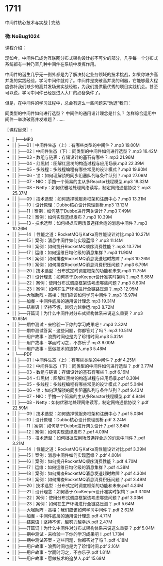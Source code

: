 # 1711
中间件核心技术与实战 | 完结

### 微:NoBug1024 


课程介绍：

现如今，中间件已成为互联网分布式架构设计必不可少的部分，几乎每一个分布式系统都有一种乃至几种中间件在系统中发挥作用。

中间件的诞生几乎无一例外都是为了解决特定业务领域的技术挑战，如果你缺少高并发的实践经验，学习中间件就对了。中间件是突破高并发的利器，它能够最大程度弥补我们缺少的高并发场景实战经验，为我们提供最优秀的项目实践机会。甚至可以说，学习中间件已经是进入大厂的必备条件了。

但是，在中间件的学习过程中，总会有这么一些问题来“劝退”我们：

同类型的中间件如何进行选型？
中间件的通用设计理念是什么？
怎样综合运用中间件一举攻破高并发难题？
……

〖课程目录〗:

- |   ├──MP3  
- |   |   ├──01｜中间件生态（上）：有哪些类型的中间件？.mp3  19.00M
- |   |   ├──02｜中间件生态（下）：同类型的中间件如何进行选型？.mp3  16.42M
- |   |   ├──03 - 数组与链表：存储设计的基石有哪些？.mp3  21.96M
- |   |   ├──04 - 红黑树：图解红黑树的构造过程与应用场景.mp3  22.39M
- |   |   ├──05 - 多线程：多线程编程有哪些常见的设计模式？.mp3  19.90M
- |   |   ├──06 - 锁：如何理解锁的同步阻塞队列与条件队列？.mp3  27.09M
- |   |   ├──07 - NIO：手撸一个简易的主从多Reactor线程模型.mp3  18.32M
- |   |   ├──08 - Netty：如何优雅地处理网络读写，制定网络通信协议？.mp3  25.37M
- |   |   ├──09｜技术选型：如何选择微服务框架和注册中心？.mp3  13.31M
- |   |   ├──10｜设计原理：Dubbo核心设计原理剖析.mp3  13.12M
- |   |   ├──11｜案例：如何基于Dubbo进行网关设计？.mp3  7.49M
- |   |   ├──12｜案例：如何实现蓝绿发布？.mp3  10.39M
- |   |   ├──13 - 技术选型：如何根据应用场景选择合适的消息中间件？.mp3  10.26M
- |   |   ├──14 ｜性能之道：RocketMQ与Kafka高性能设计对比.mp3  10.27M
- |   |   ├──15｜案例：消息中间件如何实现蓝绿？.mp3  11.14M
- |   |   ├──16｜案例：如何提升RocketMQ顺序消费性能？.mp3  13.77M
- |   |   ├──17｜运维：如何运维日均亿级的消息集群？.mp3  11.90M
- |   |   ├──18｜案例：如何排查RocketMQ消息发送超时故障？.mp3  10.26M
- |   |   ├──19｜案例：如何排查RocketMQ消息消费积压问题？.mp3  6.79M
- |   |   ├──20｜技术选型：分布式定时调度框架的功能和未来.mp3  11.75M
- |   |   ├──21｜设计理念：如何基于ZooKeeper设计准实时架构？.mp3  9.88M
- |   |   ├──22｜案例：使用分布式调度框架该考虑哪些问题？.mp3  8.80M
- |   |   ├──23｜案例：如何在生产环境进行全链路压测？.mp3  12.95M
- |   |   ├──大咖助阵 - 高楼：我们应该如何学习中间件？.mp3  15.97M
- |   |   ├──加餐 - 中间件底层的通用设计理念.mp3  19.31M
- |   |   ├──结束语｜坚持不懈，越努力越幸运.mp3  8.72M
- |   |   ├──开篇词｜为什么中间件对分布式架构体系来说这么重要？.mp3  10.65M
- |   |   ├──期中测试 - 来检验一下你的学习成果吧！.mp3  2.32M
- |   |   ├──期中测试答案 - 这些问题，你都答对了吗？.mp3  10.51M
- |   |   ├──用户故事 - 浪费时间也是为了珍惜时间.mp3  5.32M
- |   |   ├──用户故事 - 学而时习之，不亦乐乎.mp3  6.00M
- |   |   └──用户故事 - 愿做技术的追梦人.mp3  5.48M
- |   └──PDF  
- |   |   ├──01｜中间件生态（上）：有哪些类型的中间件？.pdf  4.25M
- |   |   ├──02｜中间件生态（下）：同类型的中间件如何进行选型？.pdf  3.77M
- |   |   ├──03 - 数组与链表：存储设计的基石有哪些？.pdf  6.16M
- |   |   ├──04 - 红黑树：图解红黑树的构造过程与应用场景.pdf  8.30M
- |   |   ├──05 - 多线程：多线程编程有哪些常见的设计模式？.pdf  5.04M
- |   |   ├──06 - 锁：如何理解锁的同步阻塞队列与条件队列？.pdf  9.43M
- |   |   ├──07 - NIO：手撸一个简易的主从多Reactor线程模型.pdf  4.94M
- |   |   ├──08 - Netty：如何优雅地处理网络读写，制定网络通信协议？.pdf  22.59M
- |   |   ├──09｜技术选型：如何选择微服务框架和注册中心？.pdf  5.03M
- |   |   ├──10｜设计原理：Dubbo核心设计原理剖析.pdf  3.24M
- |   |   ├──11｜案例：如何基于Dubbo进行网关设计？.pdf  3.84M
- |   |   ├──12｜案例：如何实现蓝绿发布？.pdf  4.09M
- |   |   ├──13 - 技术选型：如何根据应用场景选择合适的消息中间件？.pdf  3.21M
- |   |   ├──14 ｜性能之道：RocketMQ与Kafka高性能设计对比.pdf  3.39M
- |   |   ├──15｜案例：消息中间件如何实现蓝绿？.pdf  4.00M
- |   |   ├──16｜案例：如何提升RocketMQ顺序消费性能？.pdf  4.70M
- |   |   ├──17｜运维：如何运维日均亿级的消息集群？.pdf  4.38M
- |   |   ├──18｜案例：如何排查RocketMQ消息发送超时故障？.pdf  4.30M
- |   |   ├──19｜案例：如何排查RocketMQ消息消费积压问题？.pdf  3.49M
- |   |   ├──20｜技术选型：分布式定时调度框架的功能和未来.pdf  4.24M
- |   |   ├──21｜设计理念：如何基于ZooKeeper设计准实时架构？.pdf  3.10M
- |   |   ├──22｜案例：使用分布式调度框架该考虑哪些问题？.pdf  3.03M
- |   |   ├──23｜案例：如何在生产环境进行全链路压测？.pdf  5.64M
- |   |   ├──大咖助阵 - 高楼：我们应该如何学习中间件？.pdf  2.62M
- |   |   ├──加餐 - 中间件底层的通用设计理念.pdf  4.71M
- |   |   ├──结束语｜坚持不懈，越努力越幸运.pdf  2.47M
- |   |   ├──开篇词｜为什么中间件对分布式架构体系来说这么重要？.pdf  5.04M
- |   |   ├──期中测试 - 来检验一下你的学习成果吧！.pdf  1.73M
- |   |   ├──期中测试答案 - 这些问题，你都答对了吗？.pdf  4.18M
- |   |   ├──用户故事 - 浪费时间也是为了珍惜时间.pdf  2.16M
- |   |   ├──用户故事 - 学而时习之，不亦乐乎.pdf  1.81M
- |   |   └──用户故事 - 愿做技术的追梦人.pdf  15.68M
